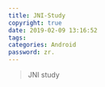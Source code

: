 ```yaml
---
title: JNI-Study
copyright: true
date: 2019-02-09 13:16:52
tags:
categories: Android
password: zr.
---
```


> JNI study
